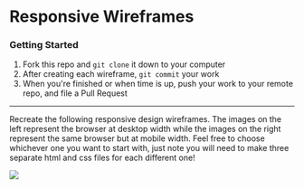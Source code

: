 # Responsive Wireframes

### Getting Started 

1. Fork this repo and `git clone` it down to your computer
1. After creating each wireframe, `git commit` your work
1. When you're finished or when time is up, push your work to your remote repo, and file a Pull Request

---

Recreate the following responsive design wireframes. The images on the left represent the browser at desktop width while the images on the right represent the same browser but at mobile width. Feel free to choose whichever one you want to start with, just note you will need to make three separate html and css files for each different one! 

![](https://i.imgur.com/NZ0moP0.png)
